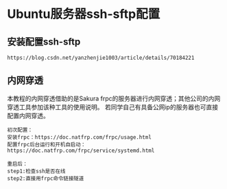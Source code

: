 # Ubuntu服务器ssh-sftp配置
## 安装配置ssh-sftp
```
https://blog.csdn.net/yanzhenjie1003/article/details/70184221
```
## 内网穿透
本教程的内网穿透借助的是Sakura frpc的服务器进行内网穿透；其他公司的内网穿透工具参加该种工具的使用说明。
若同学自己有具备公网ip的服务器也可直接配置内网穿透。
```
初次配置：
安装frpc：https://doc.natfrp.com/frpc/usage.html
配置frpc后台运行和开机自启动：https://doc.natfrp.com/frpc/service/systemd.html

重启后：
step1:检查ssh是否在线
step2:直接用frpc命令链接隧道
```
